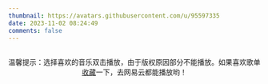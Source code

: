 ```yaml
---
thumbnail: https://avatars.githubusercontent.com/u/95597335
date: 2023-11-02 08:24:49
comments: false
---
```


<link rel="stylesheet" href="https://cdn.jsdelivr.net/npm/aplayer/dist/APlayer.min.css">
<script src="https://cdn.jsdelivr.net/npm/aplayer/dist/APlayer.min.js"></script>
<script src="https://cdn.jsdelivr.net/npm/meting@2/dist/Meting.min.js"></script>
<meting-js style="width: auto; height: 2000px;"
  server="netease"
  type="playlist"
  id="4368985"
  theme="#2980b9"
  loop="all"
  autoplay="false"
  order="list"
  storageName="aplayer-setting"
  lrctype= 0
  list-max-height="800px"
></meting-js>

<p style="text-align: center; margin-top: 30px">
  <span style="font-size: 14px">
    温馨提示：选择喜欢的音乐双击播放，由于版权原因部分不能播放。如果喜欢歌单<a href="https://music.163.com/#/user/home?id=3354970" target="_blank" rel="noopener">收藏</a>一下，去网易云都能播放哟！
  </span>
</p>
